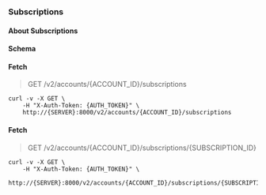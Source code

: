 ### Subscriptions

#### About Subscriptions

#### Schema



#### Fetch

> GET /v2/accounts/{ACCOUNT_ID}/subscriptions

```shell
curl -v -X GET \
    -H "X-Auth-Token: {AUTH_TOKEN}" \
    http://{SERVER}:8000/v2/accounts/{ACCOUNT_ID}/subscriptions
```

#### Fetch

> GET /v2/accounts/{ACCOUNT_ID}/subscriptions/{SUBSCRIPTION_ID}

```shell
curl -v -X GET \
    -H "X-Auth-Token: {AUTH_TOKEN}" \
    http://{SERVER}:8000/v2/accounts/{ACCOUNT_ID}/subscriptions/{SUBSCRIPTION_ID}
```

